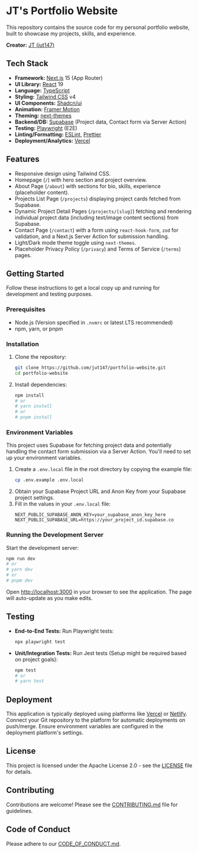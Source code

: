 # JT's Portfolio Website

This repository contains the source code for my personal portfolio website, built to showcase my projects, skills, and experience.

**Creator:** [JT (jut147)](https://github.com/jut147)

<!-- Optional: Add a link to the live demo once available -->
<!-- [Live Demo](https://your-portfolio-url.com) -->

<!-- Optional: Add a screenshot or GIF here -->
<!-- ![Portfolio Screenshot](./path/to/screenshot.png) -->

## Tech Stack

*   **Framework:** [Next.js](https://nextjs.org/) 15 (App Router)
*   **UI Library:** [React](https://react.dev/) 19
*   **Language:** [TypeScript](https://www.typescriptlang.org/)
*   **Styling:** [Tailwind CSS](https://tailwindcss.com/) v4
*   **UI Components:** [Shadcn/ui](https://ui.shadcn.com/)
*   **Animation:** [Framer Motion](https://www.framer.com/motion/)
*   **Theming:** [next-themes](https://github.com/pacocoursey/next-themes)
*   **Backend/DB:** [Supabase](https://supabase.io/) (Project data, Contact form via Server Action)
*   **Testing:** [Playwright](https://playwright.dev/) (E2E)
*   **Linting/Formatting:** [ESLint](https://eslint.org/), [Prettier](https://prettier.io/)
*   **Deployment/Analytics:** [Vercel](https://vercel.com/)

## Features

*   Responsive design using Tailwind CSS.
*   Homepage (`/`) with hero section and project overview.
*   About Page (`/about`) with sections for bio, skills, experience (placeholder content).
*   Projects List Page (`/projects`) displaying project cards fetched from Supabase.
*   Dynamic Project Detail Pages (`/projects/[slug]`) fetching and rendering individual project data (including text/image content sections) from Supabase.
*   Contact Page (`/contact`) with a form using `react-hook-form`, `zod` for validation, and a Next.js Server Action for submission handling.
*   Light/Dark mode theme toggle using `next-themes`.
*   Placeholder Privacy Policy (`/privacy`) and Terms of Service (`/terms`) pages.

## Getting Started

Follow these instructions to get a local copy up and running for development and testing purposes.

### Prerequisites

*   Node.js (Version specified in `.nvmrc` or latest LTS recommended)
*   npm, yarn, or pnpm

### Installation

1.  Clone the repository:
    ```bash
    git clone https://github.com/jut147/portfolio-website.git
    cd portfolio-website
    ```
2.  Install dependencies:
    ```bash
    npm install
    # or
    # yarn install
    # or
    # pnpm install
    ```

### Environment Variables

This project uses Supabase for fetching project data and potentially handling the contact form submission via a Server Action. You'll need to set up your environment variables.

1.  Create a `.env.local` file in the root directory by copying the example file:
    ```bash
    cp .env.example .env.local
    ```
2.  Obtain your Supabase Project URL and Anon Key from your Supabase project settings.
3.  Fill in the values in your `.env.local` file:
    ```dotenv
    NEXT_PUBLIC_SUPABASE_ANON_KEY=your_supabase_anon_key_here
    NEXT_PUBLIC_SUPABASE_URL=https://your_project_id.supabase.co
    ```

### Running the Development Server

Start the development server:

```bash
npm run dev
# or
# yarn dev
# or
# pnpm dev
```

Open [http://localhost:3000](http://localhost:3000) in your browser to see the application. The page will auto-update as you make edits.

## Testing

*   **End-to-End Tests:** Run Playwright tests:
    ```bash
    npx playwright test
    ```
*   **Unit/Integration Tests:** Run Jest tests (Setup might be required based on project goals):
    ```bash
    npm test
    # or
    # yarn test
    ```

## Deployment

This application is typically deployed using platforms like [Vercel](https://vercel.com/) or [Netlify](https://www.netlify.com/). Connect your Git repository to the platform for automatic deployments on push/merge. Ensure environment variables are configured in the deployment platform's settings.

## License

This project is licensed under the Apache License 2.0 - see the [LICENSE](LICENSE) file for details.

## Contributing

Contributions are welcome! Please see the [CONTRIBUTING.md](CONTRIBUTING.md) file for guidelines.

## Code of Conduct

Please adhere to our [CODE_OF_CONDUCT.md](CODE_OF_CONDUCT.md).
